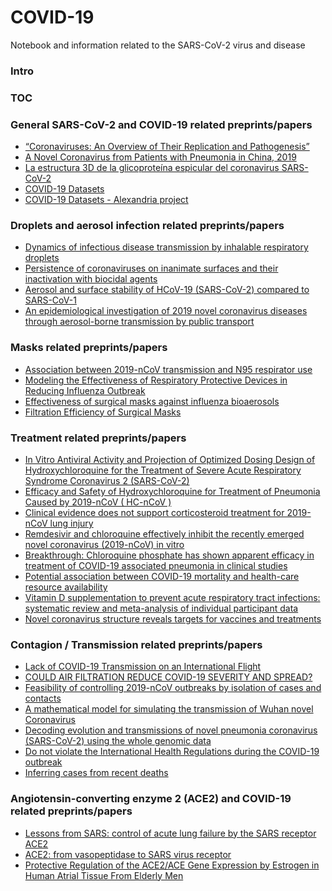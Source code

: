 # COVID-19
Notebook and information related to the SARS-CoV-2 virus and disease

### Intro

### TOC


### General SARS-CoV-2 and COVID-19 related preprints/papers

- [“Coronaviruses: An Overview of Their Replication and Pathogenesis”](https://www.ncbi.nlm.nih.gov/pmc/articles/PMC4369385/)
- [A Novel Coronavirus from Patients with Pneumonia in China, 2019](https://www.nejm.org/doi/full/10.1056/NEJMoa2001017)
- [La estructura 3D de la glicoproteína espicular del coronavirus SARS-CoV-2](https://francis.naukas.com/2020/02/24/la-estructura-3d-de-la-glicoproteina-espicular-del-coronavirus-sars-cov-2/)
- [COVID-19 Datasets](http://shaleklab.com/resource/covid-19-resources/)
- [COVID-19 Datasets - Alexandria project](https://singlecell.broadinstitute.org/single_cell?scpbr=the-alexandria-project)

### Droplets and aerosol infection related preprints/papers
- [Dynamics of infectious disease transmission by inhalable respiratory droplets](https://www.ncbi.nlm.nih.gov/pmc/articles/PMC2894888/)
- [Persistence of coronaviruses on inanimate surfaces and their inactivation with biocidal agents](https://www.journalofhospitalinfection.com/article/S0195-6701(20)30046-3/fulltext)
- [Aerosol and surface stability of HCoV-19 (SARS-CoV-2) compared to SARS-CoV-1](https://www.medrxiv.org/content/10.1101/2020.03.09.20033217v1.full.pdf)
- [An epidemiological investigation of 2019 novel coronavirus diseases through aerosol-borne transmission by public transport](https://www.dropbox.com/s/7u5t2jlldphrqkc/Autobus_%E4%B8%80%E8%B5%B7%E5%9C%A8%E5%85%AC%E5%85%B1%E4%BA%A4%E9%80%9A%E5%B7%A5%E5%85%B7%E5%86%85%E6%B0%94%E6%BA%B6%E8%83%B6%E4%BC%A0%E6%92%AD%E7%9A%84_%E7%9C%81%E7%95%A5_%E7%8A%B6%E7%97%85%E6%AF%92%E8%82%BA%E7%82%8E%E8%81%9A%E9%9B%86%E6%80%A7%E7%96%AB%E6%83%85%E6%B5%81%E8%A1%8C%E7%97%85%E5%AD%A6%E8%B0%83%E6%9F%A5_%E7%BD%97%E5%9E%B2%E7%82%9C.pdf?dl=0)


### Masks related preprints/papers

- [Association between 2019-nCoV transmission and N95 respirator use](https://www.medrxiv.org/content/10.1101/2020.02.18.20021881v1.full.pdf)
- [Modeling the Effectiveness of Respiratory Protective Devices in Reducing Influenza Outbreak](https://sci-hub.tw/10.1111/risa.13181)
- [Effectiveness of surgical masks against influenza bioaerosols](https://www.sciencedirect.com/science/article/abs/pii/S0195670113000698)
- [Filtration Efficiency of Surgical Masks](https://scholarcommons.usf.edu/cgi/viewcontent.cgi?article=2759&context=etd)

### Treatment related preprints/papers

- [In Vitro Antiviral Activity and Projection of Optimized Dosing Design of Hydroxychloroquine for the Treatment of Severe Acute Respiratory Syndrome Coronavirus 2 (SARS-CoV-2)](https://academic.oup.com/cid/advance-article/doi/10.1093/cid/ciaa237/5801998)
- [Efficacy and Safety of Hydroxychloroquine for Treatment of Pneumonia Caused by 2019-nCoV ( HC-nCoV )](https://clinicaltrials.gov/ct2/show/NCT04261517)
- [Clinical evidence does not support corticosteroid treatment for 2019-nCoV lung injury](https://www.thelancet.com/journals/lancet/article/PIIS0140-6736(20)30317-2/fulltext)
- [Remdesivir and chloroquine effectively inhibit the recently emerged novel coronavirus (2019-nCoV) in vitro](https://www.nature.com/articles/s41422-020-0282-0)
- [Breakthrough: Chloroquine phosphate has shown apparent efficacy in treatment of COVID-19 associated pneumonia in clinical studies](https://www.jstage.jst.go.jp/article/bst/advpub/0/advpub_2020.01047/_pdf/-char/en)
- [Potential association between COVID-19 mortality and health-care resource availability](https://www.thelancet.com/journals/langlo/article/PIIS2214-109X(20)30068-1/fulltext)
- [Vitamin D supplementation to prevent acute respiratory tract infections: systematic review and meta-analysis of individual participant data](https://www.bmj.com/content/356/bmj.i6583)
- [Novel coronavirus structure reveals targets for vaccines and treatments](https://www.nih.gov/news-events/nih-research-matters/novel-coronavirus-structure-reveals-targets-vaccines-treatments) 

### Contagion / Transmission related preprints/papers

- [Lack of COVID-19 Transmission on an International Flight](https://www.cmaj.ca/content/lack-covid-19-transmission-international-flight)
- [COULD AIR FILTRATION REDUCE COVID-19 SEVERITY AND SPREAD?](https://necsi.edu/could-air-filtration-reduce-covid19-severity-and-spread)
- [Feasibility of controlling 2019-nCoV outbreaks by isolation of cases and contacts](https://cmmid.github.io/topics/covid19/control-measures/contact-tracing.html)
- [A mathematical model for simulating the transmission of Wuhan novel Coronavirus](https://www.biorxiv.org/content/10.1101/2020.01.19.911669v1)
- [Decoding evolution and transmissions of novel pneumonia coronavirus (SARS-CoV-2) using the whole genomic data](https://www.researchgate.net/publication/339351990_Decoding_evolution_and_transmissions_of_novel_pneumonia_coronavirus_SARS-CoV-2_using_the_whole_genomic_data)
- [Do not violate the International Health Regulations during the COVID-19 outbreak](https://www.thelancet.com/journals/lancet/article/PIIS0140-6736(20)30373-1/fulltext)
- [Inferring cases from recent deaths](https://cmmid.github.io/topics/covid19/current-patterns-transmission/cases-from-deaths.html)

### Angiotensin-converting enzyme 2 (ACE2) and COVID-19 related preprints/papers

- [Lessons from SARS: control of acute lung failure by the SARS receptor ACE2](https://link.springer.com/article/10.1007%2Fs00109-006-0094-9)
- [ACE2: from vasopeptidase to SARS virus receptor](https://www.cell.com/trends/pharmacological-sciences/fulltext/S0165-6147(04)00097-5)
- [Protective Regulation of the ACE2/ACE Gene Expression by Estrogen in Human Atrial Tissue From Elderly Men](https://pubmed.ncbi.nlm.nih.gov/28661206-protective-regulation-of-the-ace2ace-gene-expression-by-estrogen-in-human-atrial-tissue-from-elderly-men/)






